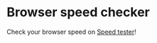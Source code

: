 # Browser speed checker

Check your browser speed on [Speed tester](https://progyan.github.io/browser-speed-checker/)!
